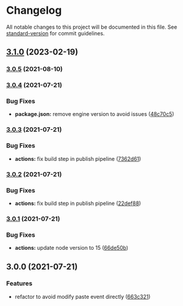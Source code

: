 # Changelog

All notable changes to this project will be documented in this file. See [standard-version](https://github.com/conventional-changelog/standard-version) for commit guidelines.

## [3.1.0](https://github.com/trystan2k/hyperterm-safepaste/compare/v3.0.5...v3.1.0) (2023-02-19)

### [3.0.5](https://github.com/trystan2k/hyperterm-safepaste/compare/v3.0.4...v3.0.5) (2021-08-10)

### [3.0.4](https://github.com/trystan2k/hyperterm-safepaste/compare/v3.0.3...v3.0.4) (2021-07-21)


### Bug Fixes

* **package.json:** remove engine version to avoid issues ([48c70c5](https://github.com/trystan2k/hyperterm-safepaste/commit/48c70c5e0390db43011c0b777850fb6589aafd66))

### [3.0.3](https://github.com/trystan2k/hyperterm-safepaste/compare/v3.0.2...v3.0.3) (2021-07-21)


### Bug Fixes

* **actions:** fix build step in publish pipeline ([7362d61](https://github.com/trystan2k/hyperterm-safepaste/commit/7362d612b00fc5f0c62ed5b191c5f5118c0b0cc6))

### [3.0.2](https://github.com/trystan2k/hyperterm-safepaste/compare/v3.0.1...v3.0.2) (2021-07-21)


### Bug Fixes

* **actions:** fix build step in publish pipeline ([22def88](https://github.com/trystan2k/hyperterm-safepaste/commit/22def88396f47c09b2193bbd2c4c60ad164be0ca))

### [3.0.1](https://github.com/trystan2k/hyperterm-safepaste/compare/v3.0.0...v3.0.1) (2021-07-21)


### Bug Fixes

* **actions:** update node version to 15 ([66de50b](https://github.com/trystan2k/hyperterm-safepaste/commit/66de50bec3c0cbd724be3dcb5c446b977e93d17f))

## 3.0.0 (2021-07-21)


### Features

* refactor to avoid modify paste event directly ([663c321](https://github.com/trystan2k/hyperterm-safepaste/commit/663c3217a7d2d4d43c42d0fc46b1e06d1e39a480))
